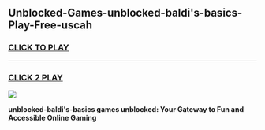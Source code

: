 
## Unblocked-Games-unblocked-baldi's-basics-Play-Free-uscah
<h3>
<a href="https://premium76.site?title=unblocked-baldi's-basics&ref=18A1">CLICK TO PLAY</a></h3>
<hr>

<h3>
<a href="https://premium76.site?title=unblocked-baldi's-basics&ref=18A1">CLICK 2 PLAY</a>
  
</h3>

<a href="https://premium76.site?title=unblocked-baldi's-basics&ref=18A1"><img src="https://clearcache.store/games.png"></a>


**unblocked-baldi's-basics games unblocked: Your Gateway to Fun and Accessible Online Gaming**
